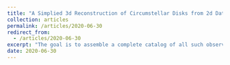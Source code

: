 ```yaml
---
title: "A Simplied 3d Reconstruction of Circumstellar Disks from 2d Data"
collection: articles
permalink: /articles/2020-06-30
redirect_from:
  - /articles/2020-06-30
excerpt: "The goal is to assemble a complete catalog of all such observations that were conducted and published to date. The catalog will be combined with a web interface for easy access and basic statistical analysis. The goal is on the one hand to design an efficient tool for researchers, which can be easily queried, maintained and updated, and on the other hand a visualization experience for a general audience. One possibility that can be explored would be the (simplified) 3d reconstruction of circumstellar disks from 2d data. The written work is currently in preparation. "
date: 2020-06-30
---
```

